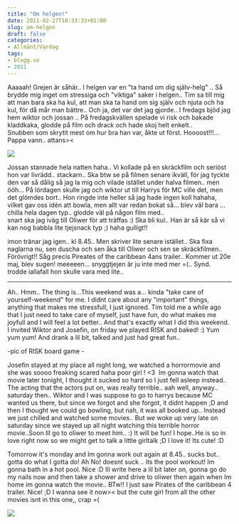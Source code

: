 ```yaml
---
title: "Om helgen!"
date: 2011-02-27T18:33:33+01:00
slug: om-helgen
draft: false
categories:
- Allmänt/Vardag
tags:
- blogg.se
- 2011
---
```

Aaaaah! Grejen är såhär.. I helgen var en "ta hand om dig själv-helg" .. Så brydde mig inget om stressiga och "viktiga" saker i helgen.. Tim sa till mig att man bara ska ha kul, att man ska ta hand om sig själv och njuta och ha kul, för då mår man bättre.. Och ja, det var det jag gjorde.. I fredags bjöd jag hem wiktor och jossan .. På fredagskvällen spelade vi risk och bakade kladdkaka, glodde på film och drack och hade skoj helt enkelt..  
Snubben som skrytit mest om hur bra han var, åkte ut först. Hoooost!!!... Pappa vann.. attans><  
  
![](/assets/images/blogg.se/riskinplay_134912805.jpg)  
  
Jossan stannade hela natten haha.. Vi kollade på en skräckfilm och seriöst hon var livrädd.. stackarn.. Ska btw se på filmen senare ikväll, för jag tyckte den var så dålig så jag la mig och vilade istället under halva filmen.. men ööh... På lördagen skulle jag och wiktor ut till Harrys för MC ville det, men det glömdes bort.. Hon ringde inte heller så jag hade ingen koll hahaha, vilket gav oss idén att bowla, men allt var redan bokat så... blev väl bara ... chilla hela dagen typ.. glodde väl på någon film med..  
snart ska jag iväg till Oliwer för att träffas :) Ska bli kul.. Han är så kär så vi kan nog babbla lite tjejsnack typ ;) haha gulligt!!  
  
imon tränar jag igen.. kl 8.45.. Men skriver lite senare istället.. Ska fixa naglarna nu, sen duscha och sen åka till Oliwer och sen se skräckfilmen.. Förövrigt!! Såg precis Pireates of the caribbean 4ans trailer.. Kommer ut 20e maj, blev sugen! meeeeen... snyggtjejen är ju inte med mer =(.. Synd. trodde iallafall hon skulle vara med lite..  
  
  

* * *

  
  
Ah.. Hmm.. The thing is...This weekend was a... kinda "take care of yourself-weekend" for me. I didnt care about any "important" things, anything that makes me stressfull, I just ignored. Tim told me a while ago that I just need to take care of myself, just have fun, do what makes me joyfull and I will feel a lot better.. And that's exactly what I did this weekend.  
I invited Wiktor and Josefin, on friday we played RISK and baked! :) Yum yum yum! And drank a lil bit, talked and just had great fun..  
  
\-pic of RISK board game -  
  
  
Josefin stayed at my place all night long, we watched a horrormovie and she was soooo freaking scared haha poor girl ! <3  Im gonna watch that movie later tonight, I thought it sucked so hard so I just fell asleep instead.. The acting that the actors put on, was really terrible.. aah well, anyway.. saturday then.. Wiktor and I was suppose to go to harrys because MC wanted us there, but since we forgot and she forgot, it didnt happen ;D and then I thought we could go bowling, but nah, it was all booked up.. Instead we just chilled and watched some movies.. But we woke up very late on saturday since we stayed up all night watching this terrible horror movie..Soon Ill go to oliwer to meet him.. :) It will be fun! I hope..He is so in love right now so we might get to talk a little girltalk ;D I love it! Its cute! :D  
  
Tomorrow it's monday and Im gonna work out again at 8.45.. sucks but.. gotta do what I gotta do! Ah No! doesnt suck .. its the pool workout! Im gonna bath in a hot pool. Nice :D Ill write here a lil bit later on, gonna go do my nails now and then take a shower and drive to oliwer then again when Im home im gonna watch the movie.. BTw!! I just saw Pirates of the caribbean 4 trailer. Nice! ;D I wanna see it now>< but the cute girl from all the other movies isnt in this one,, crap =(  
  
![](/assets/images/blogg.se/pirates_of_the_caribbean-8648_134920447.jpg)